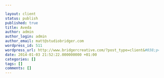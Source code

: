 ```yaml
---

layout: client
status: publish
published: true
title: Aveda
author: admin
author_login: admin
author_email: matt@studiobridger.com
wordpress_id: 511
wordpress_url: http://www.bridgercreative.com/?post_type=client&#038;p=511
date: 2014-01-03 21:52:22.000000000 +01:00
categories: []
tags: []
comments: []
---
```


